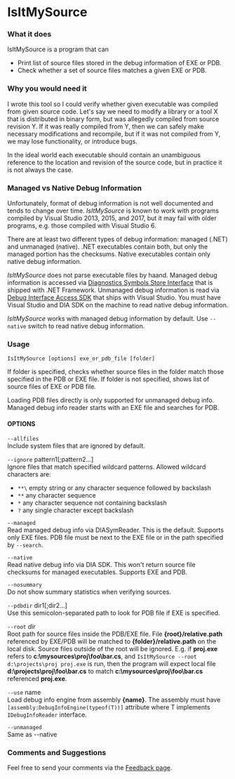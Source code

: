 # IsItMySource

### What it does
IsItMySource is a program that can
   * Print list of source files stored in the debug information of EXE or PDB.
   * Check whether a set of source files matches a given EXE or PDB.

### Why you would need it
I wrote this tool so I could verify whether given executable was compiled from given source code. Let's say we need to modify a library or a tool X that is distributed in binary form, but was allegedly compiled from source revision Y. If it was really compiled from Y, then we can safely make necessary modifications and recompile, but if it was not compiled from Y, we may lose functionality, or introduce bugs. 

In the ideal world each executable should contain an unambiguous reference to the location and revision of the source code, but in practice it is not always the case.

### Managed vs Native Debug Information

Unfortunately, format of debug information is not well documented and tends to change over time. _IsItMySource_ is known to work with programs compiled by Visual Studio 2013, 2015, and 2017, but it may fail with older programs, e.g. those compiled with Visual Studio 6.

There are at least two different types of debug information: managed (.NET) and unmanaged (native). .NET executables contain both, but only the managed portion has the checksums. Native executables contain only native debug information.

_IsItMySource_ does not parse executable files by haand. Managed debug information is accessed via [Diagnostics Symbols Store Interface](https://docs.microsoft.com/en-us/dotnet/framework/unmanaged-api/diagnostics/) that is shipped with .NET Framework. Unmanaged debug information is read via [Debug Interface Access SDK](https://msdn.microsoft.com/en-us/library/x93ctkx8.aspx?f=255&MSPPError=-2147217396) that ships with Visual Studio. You must have Visual Studio and DIA SDK on the machine to read native debug information.

_IsItMySource_ works with  managed debug information by default. Use `--native` switch to read native debug information.

### Usage 

    IsItMySource [options] exe_or_pdb_file [folder]

If folder is specified, checks whether source files in the folder match those specified in the PDB or EXE file. If folder is not specified, shows list of source files of EXE or PDB file.

Loading PDB files directly is only supported for unmanaged debug info. Managed debug info reader starts with an EXE file and searches for PDB.
   
#### OPTIONS
`--allfiles`  
Include system files that are ignored by default.

`--ignore` pattern1[;pattern2...]  
                Ignore files that match specified wildcard patterns. Allowed
                wildcard characters are:   
   -  `**\`  empty string or any character sequence followed by backslash  
   -  `**`   any character sequence
   -  `*`    any character sequence not containing backslash
   -  `?`    any single character except backslash

`--managed`  
Read managed debug info via DIASymReader. This is the default. Supports only EXE files. PDB file must be next to the EXE file or in the path specified by `--search`.

`--native`  
Read native debug info via DIA SDK. This won't return source file checksums for managed executables. Supports EXE and PDB.

`--nosummary`  
Do not show summary statistics when verifying sources.

`--pdbdir` dir1[;dir2...]  
Use this semicolon-separated path to look for PDB file if EXE is specified.

`--root` _dir_  
Root path for source files inside the PDB/EXE file. File **{root}/relative.path** referenced by EXE/PDB will be matched to **{folder}/relative.path** on the local disk. Source files outside of the root will be ignored. E.g. if **proj.exe** refers to **c:\mysources\proj\foo\bar.cs**, and 
`IsItMySource --root d:\projects\proj proj.exe` is run, then the program will expect local file **d:\projects\proj\foo\bar.cs** to match 
                **c:\mysources\proj\foo\bar.cs** referenced **proj.exe**.

`--use` name  
Load debug info engine from assembly **{name}**. The assembly must have `[assembly:DebugInfoEngine(typeof(T))]` attribute where T implements `IDebugInfoReader` interface.

`--unmanaged`  
Same as --native

### Comments and Suggestions
Feel free to send your comments via the [Feedback page](http://www.ikriv.com/feedback.php?subj=About%20IsItMySource).